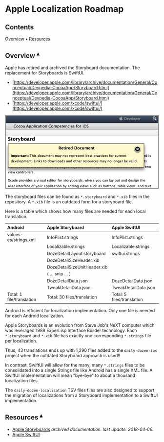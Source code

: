 # Apple Localization Roadmap


## Contents <a id="contents"></a>
[Overview](#overview-) •
[Resources](#resources-)

## Overview <a id="overview-"></a><sup>[▴](#contents)</sup>

Apple has retired and archived the Storyboard documentation. The replacement for Storyboards is SwiftUI.

* [https://developer.apple.com/library/archive/documentation/General/Conceptual/Devpedia-CocoaApp/Storyboard.html](https://developer.apple.com/library/archive/documentation/General/Conceptual/Devpedia-CocoaApp/Storyboard.html) 
* [https://developer.apple.com/xcode/swiftui/](https://developer.apple.com/xcode/swiftui/)

![](AppleLocalizationRoadmap_files/AppleStoryboards.jpg)

The storyboard files can be found as `*.storyboard` and `*.xib` files in the repository. A `*.xib` file is an outdated form for a storyboard file. 

Here is a table which shows how many files are needed for each local translation.

| Android               | Apple Storyboard    | Apple SwiftUI |
|:----------------------|:-----------------------|:-----------------------|
| values-es/strings.xml | InfoPlist.strings   | InfoPlist.strings 
|                       | Localizable.strings | Localizable.strings
|                       | DozeDetailLayout.storyboard | swiftui.strings |
|                       | DozeDetailSizeHeader.xib |     |
|                       | DozeDetailSizeUnitHeader.xib |     |
|                       | ( … snip … ) |     |
|                       | DozeDetailData.json | DozeDetailData.json |
|                       | TweakDetailData.json | TweakDetailData.json |
| Total: 1 file/translation | Total: 30 files/translation | Total: 5 files/translation

Android is efficient for localization implementation. Only one file is needed for each Android localization.

Apple Storyboards is an evolution from Steve Job's NeXT computer which was leveraged 1988 ExperLisp Interface Builder technology. Each `*.storyboard` and `*.xib` file has exactly one corresponding `*.strings` file per localization.

Thus, 43 translations ends up with 1,290 files added to the `daily-dozen-ios` project when the outdated Storyboard approach is used!!

In contrast, SwiftUI will allow for the many, many `*.strings` files to be consolidated into a single Strings file like Android has a single XML file. A SwiftUI implementation will mean "bye-bye" to about a thousand localization files. 

The `daily-dozen-localization` TSV files files are also designed to support the migration of localizations from a Storyboard implementation to a SwiftUI implementation.

## Resources <a id="resources-"></a><sup>[▴](#contents)</sup>

* [Apple Storyboards](https://developer.apple.com/library/archive/documentation/General/Conceptual/Devpedia-CocoaApp/Storyboard.html) _archived documentation. last update: 2018-04-06._ 
* [Apple SwiftUI](https://developer.apple.com/xcode/swiftui/)

